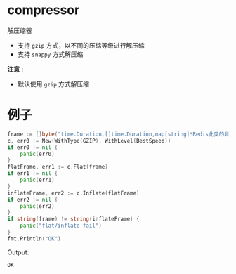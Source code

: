 # compressor

解压缩器

- 支持 `gzip` 方式，以不同的压缩等级进行解压缩
- 支持 `snappy` 方式解压缩

**注意** :
- 默认使用 `gzip` 方式解压缩

# 例子

```go
frame := []byte("time.Duration,[]time.Duration,map[string]*Redis此类的非基础类型的slice或者map都需要辅助指明类型")
c, err0 := New(WithType(GZIP), WithLevel(BestSpeed))
if err0 != nil {
    panic(err0)
}
flatFrame, err1 := c.Flat(frame)
if err1 != nil {
    panic(err1)
}
inflateFrame, err2 := c.Inflate(flatFrame)
if err2 != nil {
    panic(err2)
}
if string(frame) != string(inflateFrame) {
    panic("flat/inflate fail")
}
fmt.Println("OK")
```

Output:
```text
OK
```